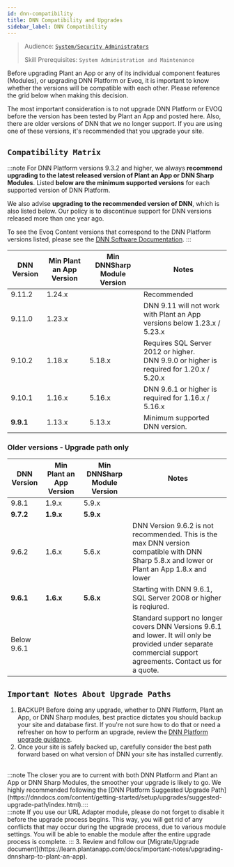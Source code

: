 ```yaml
---
id: dnn-compatibility
title: DNN Compatibility and Upgrades
sidebar_label: DNN Compatibility
---
```


> Audience: [`System/Security Administrators`](/docs/audience#systemsecurity-administrators)
> 
> Skill Prerequisites: `System Administration and Maintenance`

Before upgrading Plant an App or any of its individual component features (Modules), or upgrading DNN Platform or Evoq, it is important to know whether the versions will be compatible with each other. Please reference the grid below when making this decision.

The most important consideration is to not upgrade DNN Platform or EVOQ before the version has been tested by Plant an App and posted here. Also, there are older versions of DNN that we no longer support. If you are using one of these versions, it's recommended that you upgrade your site.

## `Compatibility Matrix`

:::note
For DNN Platform versions 9.3.2 and higher, we always <strong>recommend upgrading to the latest released version of Plant an App or DNN Sharp Modules</strong>. Listed **below are the minimum supported versions** for each supported version of DNN Platform.

We also advise <strong>upgrading to the recommended version of DNN</strong>, which is also listed below. Our policy is to discontinue support for DNN versions released more than one year ago.

To see the Evoq Content versions that correspond to the DNN Platform versions listed, please see the [DNN Software Documentation](https://www.dnnsoftware.com/docs/developers/product-versions.html).
:::

| DNN Version | Min Plant an App Version | Min DNNSharp Module Version | Notes |
| ----------- | ------------------------ | --------------------------- | ----- |
| 9.11.2 | 1.24.x |  | Recommended
| 9.11.0 | 1.23.x |  | DNN 9.11 will not work with Plant an App versions below 1.23.x / 5.23.x |
| 9.10.2 | 1.18.x | 5.18.x | Requires SQL Server 2012 or higher.<br/>DNN 9.9.0 or higher is required for 1.20.x / 5.20.x |
| 9.10.1 | 1.16.x | 5.16.x | DNN 9.6.1 or higher is required for 1.16.x / 5.16.x |
| **9.9.1** | 1.13.x | 5.13.x | Minimum supported DNN version. |

### Older versions - Upgrade path only

| DNN Version | Min Plant an App Version | Min DNNSharp Module Version | Notes |
| ----------- | ------------------------ | --------------------------- | ----- |
| 9.8.1 | 1.9.x | 5.9.x |  |
| **9.7.2** | **1.9.x** | **5.9.x** |  |
| 9.6.2 | 1.6.x | 5.6.x | DNN Version 9.6.2 is not recommended. This is the max DNN version compatible with DNN Sharp 5.8.x and lower or Plant an App 1.8.x and lower |
| **9.6.1** | **1.6.x** | **5.6.x** | Starting with DNN 9.6.1, SQL Server 2008 or higher is reqiured. |
| Below 9.6.1 |  |  | Standard support no longer covers DNN Versions 9.6.1 and lower. It will only be provided under separate commercial support agreements. Contact us for a quote. |

## `Important Notes About Upgrade Paths`

1. BACKUP! Before doing any upgrade, whether to DNN Platform, Plant an App, or DNN Sharp modules, best practice dictates you should backup your site and database first. If you're not sure how to do that or need a refresher on how to perform an upgrade, review the [DNN Platform upgrade guidance](https://dnndocs.com/content/getting-started/setup/upgrades/index.html).
2. Once your site is safely backed up, carefully consider the best path forward based on what version of DNN your site has installed currently.
<br/>
    :::note
    The closer you are to current with both DNN Platform and Plant an App or DNN Sharp Modules, the smoother your upgrade is likely to go. We highly recommended following the [DNN Platform Suggested Upgrade Path](https://dnndocs.com/content/getting-started/setup/upgrades/suggested-upgrade-path/index.html).:::
<br/>
    :::note
    If you use our URL Adapter module, please do not forget to disable it before the upgrade process begins. This way, you will get rid of any conflicts that may occur during the upgrade process, due to various module settings. You will be able to enable the module after the entire upgrade process is complete.
    :::
3. Review and follow our [Migrate/Upgrade document](https://learn.plantanapp.com/docs/important-notes/upgrading-dnnsharp-to-plant-an-app).